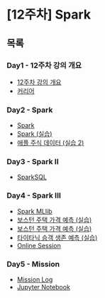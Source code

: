 # [12주차] Spark

## 목록

### Day1 - 12주차 강의 개요
  - [12주차 강의 개요](https://github.com/nsms556/AI_Dev/blob/main/Week12/Day1/bigdata1.md)
  - [커리어](https://github.com/nsms556/AI_Dev/blob/main/Week12/Day1/career.md)

### Day2 - Spark
  - [Spark](https://github.com/nsms556/AI_Dev/blob/main/Week12/Day2/bigdata2.md)
  - [Spark (실습)](https://github.com/nsms556/AI_Dev/blob/main/Week12/Day2/%EC%8B%A4%EC%8A%B5.ipynb)
  - [애플 주식 데이터 (실습 2)](https://github.com/nsms556/AI_Dev/blob/main/Week12/Day2/2%EC%9D%BC%EC%B0%A8_%EC%8B%A4%EC%8A%B5_%EC%95%A0%ED%94%8C_%EC%A3%BC%EC%8B%9D_%EB%8D%B0%EC%9D%B4%ED%84%B0_%EC%B2%98%EB%A6%AC%ED%95%98%EA%B8%B0.ipynb)

### Day3 - Spark II
  - [SparkSQL](https://github.com/nsms556/AI_Dev/blob/main/Week12/Day3/bigdata3.md)

### Day4 - Spark III
  - [Spark MLlib](https://github.com/nsms556/AI_Dev/blob/main/Week12/Day4/bigdata4.md)
  - [보스턴 주택 가격 예측 (실습)](https://github.com/nsms556/AI_Dev/blob/main/Week12/Day4/PySpark_%EA%B8%B0%EB%B3%B8_4%EC%9D%BC%EC%B0%A8_1.ipynb)
  - [보스턴 주택 가격 예측 (실습)](https://github.com/nsms556/AI_Dev/blob/main/Week12/Day4/PySpark_%EA%B8%B0%EB%B3%B8_4%EC%9D%BC%EC%B0%A8_1.ipynb)
  - [타이타닉 승객 생존 예측 (실습)](https://github.com/nsms556/AI_Dev/blob/main/Week12/Day4/PySpark_%EA%B8%B0%EB%B3%B8_4%EC%9D%BC%EC%B0%A8_2.ipynb)
  - [Online Session](https://github.com/nsms556/AI_Dev/blob/main/Week12/Day4/session.md)

### Day5 - Mission
  - [Mission Log]()
  - [Jupyter Notebook]()